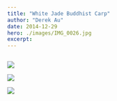 ```yaml
---
title: "White Jade Buddhist Carp"
author: "Derek Au"
date: 2014-12-29
hero: ./images/IMG_0026.jpg
excerpt: 
---
```


![]()

![](./images/IMG_0032.jpg)

![](./images/IMG_0041.jpg)

![](./images/IMG_00434.jpg)
